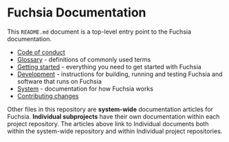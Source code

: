 # Fuchsia Documentation

This `README.md` document is a top-level entry point to the Fuchsia
documentation.

 - [Code of conduct](/CODE_OF_CONDUCT.md)
 - [Glossary](glossary.md) - definitions of commonly used terms
 - [Getting started](getting_started.md) - everything you need to get started
   with Fuchsia
 - [Development](development/README.md) - instructions for building, running and
   testing Fuchsia and software that runs on Fuchsia
 - [System](the-book/README.md) - documentation for how Fuchsia works
 - [Contributing changes](/CONTRIBUTING.md)

Other files in this repository are **system-wide** documentation articles for
Fuchsia. **Individual subprojects** have their own documentation within each
project repository. The articles above link to Individual documents both within
the system-wide repository and within Individual project repositories.
